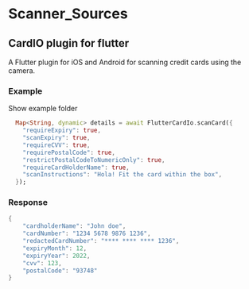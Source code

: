 # Scanner_Sources

## CardIO plugin for flutter

A Flutter plugin for iOS and Android for scanning credit cards using the camera. 

### Example

Show example folder
``` dart
  Map<String, dynamic> details = await FlutterCardIo.scanCard({
    "requireExpiry": true,
    "scanExpiry": true,
    "requireCVV": true,
    "requirePostalCode": true,
    "restrictPostalCodeToNumericOnly": true,
    "requireCardHolderName": true,
    "scanInstructions": "Hola! Fit the card within the box",
  });
```
### Response

```dart
{
    "cardholderName": "John doe",
    "cardNumber": "1234 5678 9876 1236",
    "redactedCardNumber": "**** **** **** 1236",
    "expiryMonth": 12,
    "expiryYear": 2022,
    "cvv": 123,
    "postalCode": "93748"
}
```
